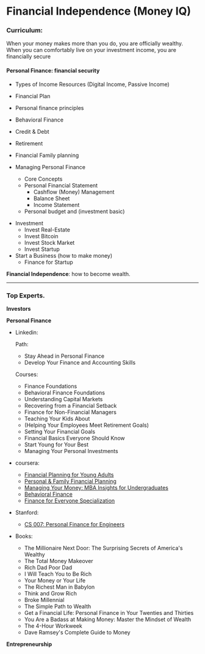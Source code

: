 # Financial Independence (Money IQ)

### Curriculum:

When your money makes more than you do, you are officially wealthy. When you can comfortably live on your investment income, you are financially secure

#### **Personal Finance: financial security**

- Types of Income Resources (Digital Income, Passive Income)

- Financial Plan
- Personal finance principles
- Behavioral Finance
- Credit & Debt
- Retirement

- Financial Family planning

- Managing Personal Finance

  - Core Concepts
  - Personal Financial Statement
    - Cashflow (Money) Management
    - Balance Sheet
    - Income Statement
  - Personal budget and (investment basic)

* Investment
  - Invest Real-Estate
  - Invest Bitcoin
  - Invest Stock Market
  - Invest Startup
* Start a Business (how to make money)
  - Finance for Startup

**Financial Independence**: how to become wealth.

---

### Top Experts.

**Investors**

**Personal Finance**

- Linkedin:

  Path:

  - Stay Ahead in Personal Finance
  - Develop Your Finance and Accounting Skills

  Courses:

  - Finance Foundations
  - Behavioral Finance Foundations
  - Understanding Capital Markets
  - Recovering from a Financial Setback
  - Finance for Non-Financial Managers
  - Teaching Your Kids About
  - (Helping Your Employees Meet Retirement Goals)
  - Setting Your Financial Goals
  - Financial Basics Everyone Should Know
  - Start Young for Your Best
  - Managing Your Personal Investments

- coursera:
  - [Financial Planning for Young Adults](https://www.coursera.org/learn/financial-planning)
  - [Personal & Family Financial Planning](https://www.coursera.org/learn/family-planning)
  - [Managing Your Money: MBA Insights for Undergraduates](https://www.coursera.org/learn/managingmoney)
  - [Behavioral Finance](https://www.coursera.org/learn/duke-behavioral-finance)
  - [Finance for Everyone Specialization](https://www.coursera.org/specializations/finance-for-everyone)
- Stanford:
  - [CS 007: Personal Finance for Engineers](https://cs007.blog)
- Books:
  - The Millionaire Next Door: The Surprising Secrets of America's Wealthy
  - The Total Money Makeover
  - Rich Dad Poor Dad
  - I Will Teach You to Be Rich
  - Your Money or Your Life
  - The Richest Man in Babylon
  - Think and Grow Rich
  - Broke Millennial
  - The Simple Path to Wealth
  - Get a Financial Life: Personal Finance in Your Twenties and Thirties
  - You Are a Badass at Making Money: Master the Mindset of Wealth
  - The 4-Hour Workweek
  - Dave Ramsey's Complete Guide to Money

**Entrepreneurship**
